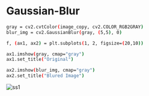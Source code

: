 # Gaussian-Blur

```sh
gray = cv2.cvtColor(image_copy, cv2.COLOR_RGB2GRAY)
blur_img = cv2.GaussianBlur(gray, (5,5), 0)

f, (ax1, ax2) = plt.subplots(1, 2, figsize=(20,10))

ax1.imshow(gray, cmap="gray")
ax1.set_title("Original")

ax2.imshow(blur_img, cmap="gray")
ax2.set_title("Blured Image")
```

![ss1](https://user-images.githubusercontent.com/47830409/63856516-78cf8500-c9aa-11e9-8ad9-5f7482eec644.PNG)
